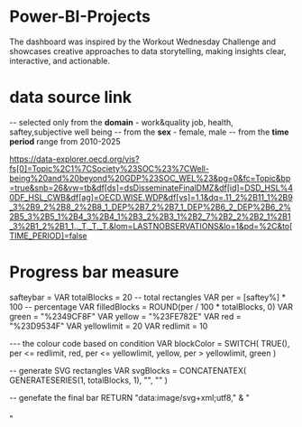 # Power-BI-Projects
The dashboard was inspired by the Workout Wednesday Challenge and showcases creative approaches to data storytelling, making insights clear, interactive, and actionable.

# data source link 
-- selected only from the **domain** - work&quality job, health, saftey,subjective well being
-- from the **sex** - female, male
-- from the **time period** range from 2010-2025


https://data-explorer.oecd.org/vis?fs[0]=Topic%2C1%7CSociety%23SOC%23%7CWell-being%20and%20beyond%20GDP%23SOC_WEL%23&pg=0&fc=Topic&bp=true&snb=26&vw=tb&df[ds]=dsDisseminateFinalDMZ&df[id]=DSD_HSL%40DF_HSL_CWB&df[ag]=OECD.WISE.WDP&df[vs]=1.1&dq=.11_2%2B11_1%2B9_3%2B9_2%2B8_2%2B8_1_DEP%2B7_2%2B7_1_DEP%2B6_2_DEP%2B6_2%2B5_3%2B5_1%2B4_3%2B4_1%2B3_2%2B3_1%2B2_7%2B2_2%2B2_1%2B1_3%2B1_2%2B1_1.._T._T._T.&lom=LASTNOBSERVATIONS&lo=1&pd=%2C&to[TIME_PERIOD]=false



# Progress bar measure
safteybar = 
VAR totalBlocks = 20               -- total rectangles
VAR per = [saftey%] * 100          -- percentage
VAR filledBlocks = ROUND(per / 100 * totalBlocks, 0)
VAR green = "%2349CF8F"
VAR yellow = "%23FE782E"
VAR red = "%23D9534F"
VAR yellowlimit = 20
VAR redlimit = 10

 --- the colour code based on condition 
VAR blockColor =
    SWITCH(
        TRUE(),
        per <= redlimit, red,
        per <= yellowlimit, yellow,
        per > yellowlimit, green
    )

-- generate SVG rectangles
VAR svgBlocks =
    CONCATENATEX(
        GENERATESERIES(1, totalBlocks, 1),
        "<rect x='" & (([Value]-1)*12) & "' y='0' width='10' height='20' fill='" &
        IF([Value] <= filledBlocks, blockColor, "%23e0e0e0") &
        "' rx='2' ry='2'/>",
        ""
    )

-- genefate the final bar
RETURN
    "data:image/svg+xml;utf8," &
    "<svg width='" & (totalBlocks*12) & "' height='20' xmlns='http://www.w3.org/2000/svg'>" &
    svgBlocks &
    "</svg>"



    
